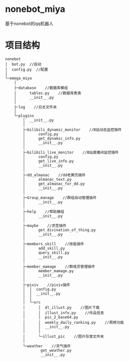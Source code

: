 # nonebot_miya

基于nonebot的qq机器人

# 项目结构

    nonebot
    │  bot.py  //启动
    │  config.py  //配置
    │
    └─omega_miya
        │
        ├─database    //数据库模组
        │      tables.py    //数据库表类
        │      __init__.py
        │
        ├─log    //日志文件夹
        │
        └─plugins
            │  __init__.py
            │
            ├─bilibili_dynamic_monitor    //B站动态监控插件
            │      config.py
            │      get_dynamic_info.py
            │      __init__.py
            │
            ├─bilibili_live_monitor    //B站直播间监控插件
            │      config.py
            │      get_live_info.py
            │      __init__.py
            │
            ├─dd_almanac    //dd老黄历插件
            │      almanac_text.py
            │      get_almanac_for_dd.py
            │      __init__.py
            │
            ├─Group_manage    //群组自动管理插件
            │      __init__.py
            │
            ├─help    //帮助模组
            │      __init__.py
            │
            ├─maybe    //求签插件
            │      get_divination_of_thing.py
            │      __init__.py
            │
            ├─members_skill    //技能插件
            │      add_skill.py
            │      query_skill.py
            │      __init__.py
            │
            ├─member_mamage    //群成员管理插件
            │      member_mamage.py
            │      __init__.py
            │
            ├─pixiv    //pixiv插件
            │  │  config.py
            │  │  __init__.py
            │  │
            │  └─src
            │      │  dl_illust.py    //图片下载
            │      │  illust_info.py    //作品信息
            │      │  pic_2_base64.py
            │      │  weekly_daily_ranking.py    //周榜功能
            │      │  __init__.py
            │      │
            │      └─illust_pic    //图片存放文件夹
            │
            └─weather    //天气插件
                    get_weather.py
                    __init__.py
